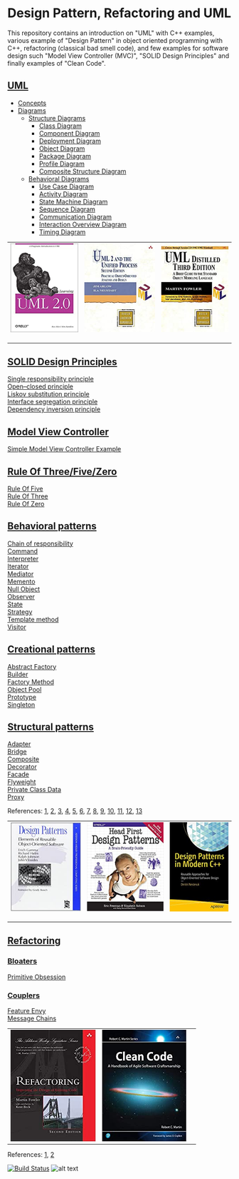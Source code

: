 # Design Pattern, Refactoring and UML
This repository contains an introduction on "UML" with C++ examples, various example of "Design Pattern" in object oriented programming with C++, refactoring (classical bad smell code), and few examples for software design such "Model View Controller (MVC)", "SOLID Design Principles" and finally examples of "Clean Code".

## [UML](UML/) 
- [Concepts](UML/Concepts) 
- [Diagrams](UML/)
  * [Structure Diagrams](UML/StructureDiagrams/)
    + [Class Diagram](UML/StructureDiagrams/ClassDiagram)
    + [Component Diagram](UML/StructureDiagrams/ComponentDiagram)
    + [Deployment Diagram](UML/StructureDiagrams/DeploymentDiagram)
    + [Object Diagram](UML/StructureDiagrams/ObjectDiagram)
    + [Package Diagram](UML/StructureDiagrams/PackageDiagram)
    + [Profile Diagram](UML/StructureDiagrams/ProfileDiagram)
    + [Composite Structure Diagram](UML/StructureDiagrams/CompositeStructureDiagram)
  * [Behavioral Diagrams](UML/BehavioralDiagrams)
    + [Use Case Diagram](UML/BehavioralDiagrams/UseCaseDiagram)
    + [Activity Diagram](UML/BehavioralDiagrams/ActivityDiagram)
    + [State Machine Diagram](UML/BehavioralDiagrams/StateMachineDiagram)
    + [Sequence Diagram](UML/BehavioralDiagrams/SequenceDiagram)
    + [Communication Diagram](UML/BehavioralDiagrams/CommunicationDiagram)
    + [Interaction Overview Diagram](UML/BehavioralDiagrams/InteractionOverviewDiagram)
    + [Timing Diagram](UML/BehavioralDiagrams/TimingDiagram)
    
|   |   |   |
|---|---|---|
|<a target="_blank"  href="https://www.amazon.com/gp/product/0596009828/ref=as_li_tl?ie=UTF8&camp=1789&creative=9325&creativeASIN=0596009828&linkCode=as2&tag=rosdev09-20&linkId=2690ec967b66a97892f0dc164b3451cb"><img border="0" src="images/Learning_UML_2.0__A_Pragmatic_Introduction_to_UML.jpg" ></a><img src="//ir-na.amazon-adsystem.com/e/ir?t=rosdev09-20&l=am2&o=1&a=0596009828" width="1" height="1" border="0" alt="" style="border:none !important; margin:0px !important;" />|<a target="_blank"  href="https://www.amazon.com/gp/product/0321321278/ref=as_li_tl?ie=UTF8&camp=1789&creative=9325&creativeASIN=0321321278&linkCode=as2&tag=rosdev09-20&linkId=daa19c0aab2d0a02aa6877635026ccc3"><img border="0" src="images/UML_2_and_the_Unified_Process__Practical_Object-Oriented_Analysis_and_Design_(2nd_Edition).jpg" ></a><img src="//ir-na.amazon-adsystem.com/e/ir?t=rosdev09-20&l=am2&o=1&a=0321321278" width="1" height="1" border="0" alt="" style="border:none !important; margin:0px !important;" />|<a target="_blank"  href="https://www.amazon.com/gp/product/0321193687/ref=as_li_tl?ie=UTF8&camp=1789&creative=9325&creativeASIN=0321193687&linkCode=as2&tag=rosdev09-20&linkId=657a0bf853a4191b25a2d6a8d8c44d95"><img border="0" src="images/UML_Distilled__A_Brief_Guide_to_the_Standard_Object_Modeling_Language.jpg" ></a><img src="//ir-na.amazon-adsystem.com/e/ir?t=rosdev09-20&l=am2&o=1&a=0321193687" width="1" height="1" border="0" alt="" style="border:none !important; margin:0px !important;" />


## [SOLID Design Principles](SOLID)  

[Single responsibility principle](SOLID/SingleResponsibilityPrinciple)  
[Open–closed principle](SOLID/OpenClosedPrinciple)  
[Liskov substitution principle](SOLID/LiskovSubstitutionPrinciple)  
[Interface segregation principle](SOLID/InterfaceSegregationPrinciple)  
[Dependency inversion principle](SOLID/DependencyInjection)  


## [Model View Controller](ModelViewController)  
[Simple Model View Controller Example](ModelViewController/student_model_view_controller.cpp)

## [Rule Of Three/Five/Zero](RuleOfThreeFiveZero)
[Rule Of Five](RuleOfThreeFiveZero/rule_of_five.cpp)  
[Rule Of Three](RuleOfThreeFiveZero/rule_of_three.cpp)  
[Rule Of Zero](RuleOfThreeFiveZero/rule_of_zero.cpp)  


## [Behavioral patterns](DesignPatern/src/Behavioral)  

[Chain of responsibility](DesignPatern/src/Behavioral/README.md#chain-of-responsibility)  
[Command](DesignPatern/src/Behavioral/README.md#command)  
[Interpreter](DesignPatern/src/Behavioral/README.md##interpreter)  
[Iterator](DesignPatern/src/Behavioral/README.md#iterator)  
[Mediator](DesignPatern/src/Behavioral/README.md#mediator)  
[Memento](DesignPatern/src/Behavioral/README.md#memento)  
[Null Object](DesignPatern/src/Behavioral/README.md#nullobject)  
[Observer](DesignPatern/src/Behavioral/README.md#observer)  
[State](DesignPatern/src/Behavioral/README.md#state)  
[Strategy](DesignPatern/src/Behavioral/README.md#strategy)  
[Template method](DesignPatern/src/Behavioral/README.md#template-method)  
[Visitor](DesignPatern/src/Behavioral/README.md#visitor)  

## [Creational patterns](DesignPatern/src/Creational/)

[Abstract Factory](DesignPatern/src/Creational/README.md#abstractfactory)  
[Builder](DesignPatern/src/Creational/README.md#builder)  
[Factory Method](DesignPatern/src/Creational/README.md#factory-method)  
[Object Pool](DesignPatern/src/Creational/README.md#Objectpool)  
[Prototype](DesignPatern/src/Creational/README.md#prototype)  
[Singleton](DesignPatern/src/Creational/README.md#singleton)  

## [Structural patterns](DesignPatern/src/Structural)  
[Adapter](DesignPatern/src/Structural/README.md#adapter)  
[Bridge](DesignPatern/src/Structural/README.md#bridge)  
[Composite](DesignPatern/src/Structural/README.md#composite)  
[Decorator](DesignPatern/src/Structural/README.md#decorator)  
[Facade](DesignPatern/src/Structural/README.md#facade)  
[Flyweight](DesignPatern/src/Structural/README.md#flyweight)  
[Private Class Data](DesignPatern/src/Structural/README.md#private-class-data)  
[Proxy](DesignPatern/src/Structural/README.md#proxy)  

References:
	[1](https://en.wikibooks.org/wiki/C%2B%2B_Programming/Code/Design_Patterns), 
	[2](https://sourcemaking.com/design_patterns/),
	[3](https://refactoring.guru/), 
	[4](https://cpppatterns.com/), 
	[5](https://www.youtube.com/playlist?list=PLrhzvIcii6GNjpARdnO4ueTUAVR9eMBpc),
	[6](https://www.bogotobogo.com/DesignPatterns/),
	[7](https://www.growingwiththeweb.com/p/explore.html?t=Design%20pattern),
	[8](https://www.tutorialspoint.com/design_pattern/),
	[9](http://simpletechtalks.com/tag/design-patterns/),
	[10](http://www.vishalchovatiya.com/iterator-design-pattern-in-modern-cpp/),
	[11](https://cppcodetips.wordpress.com/category/design-pattern/),
	[12](https://caiorss.github.io/C-Cpp-Notes/cpp-design-patterns.html),
	[13](https://readthedocs.org/projects/cpp-design-patterns/downloads/pdf/latest/)




|   |   |   |
|---|---|---|
|<a target="_blank"  href="https://www.amazon.com/gp/product/0201633612/ref=as_li_tl?ie=UTF8&camp=1789&creative=9325&creativeASIN=0201633612&linkCode=as2&tag=rosdev09-20&linkId=175fc3c33d5c7f359af5401c1250f192"><img border="0" src="images/Design_Patterns._Elements_of_Reusable_Object-Oriented_Software.jpg" ></a><img src="//ir-na.amazon-adsystem.com/e/ir?t=rosdev09-20&l=am2&o=1&a=0201633612" width="1" height="1" border="0" alt="" style="border:none !important; margin:0px !important;" />|<a target="_blank"  href="https://www.amazon.com/gp/product/0596007124/ref=as_li_tl?ie=UTF8&camp=1789&creative=9325&creativeASIN=0596007124&linkCode=as2&tag=rosdev09-20&linkId=76b4256e75432f557909a43e0a9de1a2"><img border="0" src="images/Head_First_Design_Patterns_(A_Brain_Friendly_Guide).jpg" ></a><img src="//ir-na.amazon-adsystem.com/e/ir?t=rosdev09-20&l=am2&o=1&a=0596007124" width="1" height="1" border="0" alt="" style="border:none !important; margin:0px !important;" />|<a target="_blank"  href="https://www.amazon.com/gp/product/1484236025/ref=as_li_tl?ie=UTF8&camp=1789&creative=9325&creativeASIN=1484236025&linkCode=as2&tag=rosdev09-20&linkId=974576fff321c67154d6bc7299956ef0"><img border="0" src="images/Design_Patterns_in_Modern_C++__Reusable_Approaches_for_Object-Oriented_Software_Design.jpg" ></a><img src="//ir-na.amazon-adsystem.com/e/ir?t=rosdev09-20&l=am2&o=1&a=1484236025" width="1" height="1" border="0" alt="" style="border:none !important; margin:0px !important;" />|



## [Refactoring](Refactoring/)
### [Bloaters](Refactoring/Bloaters)  
[Primitive Obsession](Refactoring/Bloaters/Primitive_Obsession/primitive_obsession.cpp)
### [Couplers](Refactoring/Couplers)  
[Feature Envy](Refactoring/Couplers/Feature_Envy/feature_envy.cpp)  
[Message Chains](Refactoring/Couplers/Message_Chains/message_chains.cpp)  

|   |   |   |
|---|---|---|
|<a target="_blank"  href="https://www.amazon.com/gp/product/0132350882/ref=as_li_tl?ie=UTF8&camp=1789&creative=9325&creativeASIN=0132350882&linkCode=as2&tag=rosdev09-20&linkId=949bad73dc39e53caf1caf849ad0f565"><img border="0" src="images/Refactoring_Improving_the_Design_of_Existing_Code_Martin_Fowler.jpg" ></a><img src="//ir-na.amazon-adsystem.com/e/ir?t=rosdev09-20&l=am2&o=1&a=0132350882" width="1" height="1" border="0" alt="" style="border:none !important; margin:0px !important;" />|<a target="_blank"  href="https://www.amazon.com/gp/product/B07XGR7QQD/ref=as_li_tl?ie=UTF8&camp=1789&creative=9325&creativeASIN=B07XGR7QQD&linkCode=as2&tag=rosdev09-20&linkId=44172741182e66512df744aa85f17756"><img border="0" src="images/Clean_Code_A_Handbook_of_Agile_Software_Craftsmanship_Robert_C._Martin.jpg" ></a><img src="//ir-na.amazon-adsystem.com/e/ir?t=rosdev09-20&l=am2&o=1&a=B07XGR7QQD" width="1" height="1" border="0" alt="" style="border:none !important; margin:0px !important;" />|   |



References:
	[1](https://refactoring.guru/refactoring),
	[2](https://sourcemaking.com/refactoring)


[![Build Status](https://travis-ci.org/behnamasadi/design_pattern.svg?branch=master)](https://travis-ci.org/behnamasadi/design_pattern)
![alt text](https://img.shields.io/badge/license-BSD-blue.svg)


